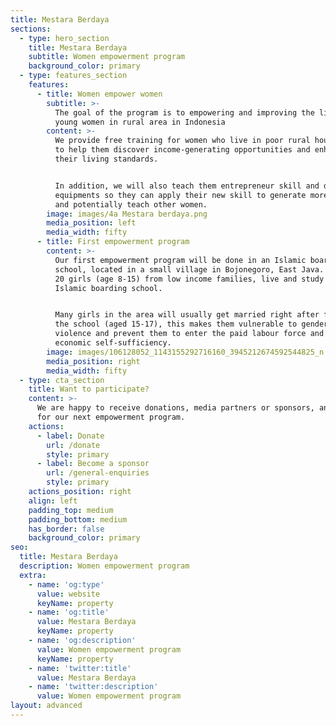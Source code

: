 ```yaml
---
title: Mestara Berdaya
sections:
  - type: hero_section
    title: Mestara Berdaya
    subtitle: Women empowerment program
    background_color: primary
  - type: features_section
    features:
      - title: Women empower women
        subtitle: >-
          The goal of the program is to empowering and improving the life of
          young women in rural area in Indonesia
        content: >-
          We provide free training for women who live in poor rural households,
          to help them discover income-generating opportunities and enhance
          their living standards. 


          In addition, we will also teach them entrepreneur skill and donate the
          equipments so they can apply their new skill to generate more income
          and potentially teach other women.
        image: images/4a Mestara berdaya.png
        media_position: left
        media_width: fifty
      - title: First empowerment program
        content: >-
          Our first empowerment program will be done in an Islamic boarding
          school, located in a small village in Bojonegoro, East Java. There are
          20 girls (age 8-15) from low income families, live and study in this
          Islamic boarding school.


          Many girls in the area will usually get married right after finishing
          the school (aged 15-17), this makes them vulnerable to gender-based
          violence and prevent them to enter the paid labour force and gaining
          economic self-sufficiency.
        image: images/106128052_1143155292716160_3945212674592544825_n.jpg
        media_position: right
        media_width: fifty
  - type: cta_section
    title: Want to participate?
    content: >-
      We are happy to receive donations, media partners or sponsors, and ideas
      for our next empowerment program.
    actions:
      - label: Donate
        url: /donate
        style: primary
      - label: Become a sponsor
        url: /general-enquiries
        style: primary
    actions_position: right
    align: left
    padding_top: medium
    padding_bottom: medium
    has_border: false
    background_color: primary
seo:
  title: Mestara Berdaya
  description: Women empowerment program
  extra:
    - name: 'og:type'
      value: website
      keyName: property
    - name: 'og:title'
      value: Mestara Berdaya
      keyName: property
    - name: 'og:description'
      value: Women empowerment program
      keyName: property
    - name: 'twitter:title'
      value: Mestara Berdaya
    - name: 'twitter:description'
      value: Women empowerment program
layout: advanced
---
```

